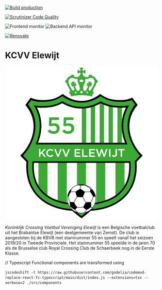 [![Build production](https://github.com/soniCaH/KCVV-Elewijt-Gatsby/actions/workflows/netlify-master.yml/badge.svg)](https://github.com/soniCaH/KCVV-Elewijt-Gatsby/actions/workflows/netlify-master.yml)

[![Scrutinizer Code Quality](https://scrutinizer-ci.com/g/soniCaH/KCVV-Elewijt-Gatsby/badges/quality-score.png?b=master)](https://scrutinizer-ci.com/g/soniCaH/KCVV-Elewijt-Gatsby/?branch=master)

<img src="https://img.shields.io/website?down_color=red&down_message=FRONTEND%20DOWN&up_color=%23BADA55&up_message=FRONTEND%20UP&url=https%3A%2F%2Fwww.kcvvelewijt.be" alt="Frontend monitor" />

<img src="https://img.shields.io/website?down_color=red&down_message=CONTENT%20API%20DOWN&up_color=%23BADA55&up_message=CONTENT%20API%20UP&url=https%3A%2F%2Fapi.kcvvelewijt.be%2Fjsonapi" alt="Backend API monitor" />

[![Renovate](https://img.shields.io/badge/renovate-enabled-brightgreen.svg)](https://renovatebot.com)

# KCVV Elewijt

<img src="https://github.com/soniCaH/KCVV-Elewijt-Gatsby/blob/master/src/images/logo-flat.png?raw=true" alt="KCVV Elewijt Logo kroon" />

*Koninklijk Crossing Voetbal Vereniging Elewijt* is een Belgische voetbalclub uit het Brabantse Elewijt (een deelgemeente van Zemst). De club is aangesloten bij de KBVB met stamnummer 55 en speelt vanaf het seizoen 2019/20 in Tweede Provinciale. Het stamnummer 55 speelde in de jaren 70 als de Brusselse club Royal Crossing Club de Schaerbeek nog in de Eerste Klasse.


// Typescript Functional components are transformed using

```jscodeshift -t https://raw.githubusercontent.com/gndelia/codemod-replace-react-fc-typescript/main/dist/index.js --extensions=tsx --verbose=2 ./src/components```
